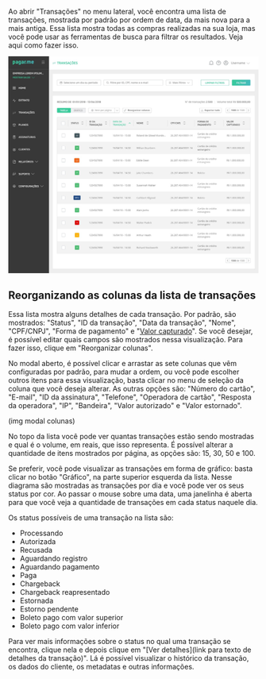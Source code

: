 Ao abrir "Transações" no menu lateral, você encontra uma lista de transações, mostrada por padrão por ordem de data, da mais nova para a mais antiga. Essa lista mostra todas as compras realizadas na sua loja, mas você pode usar as ferramentas de busca para filtrar os resultados. Veja aqui como fazer isso. 

<img src="../img/Transações/ss_roteiro_3.jpg" alt="Lista de transações" />

## Reorganizando as colunas da lista de transações 

Essa lista mostra alguns detalhes de cada transação. Por padrão, são mostrados: "Status", "ID da transação", "Data da transação", "Nome", "CPF/CNPJ", "Forma de pagamento" e "[Valor capturado](https://docs.pagar.me/docs/overview-transacao#section-5-autoriza%C3%A7%C3%A3o-e-captura)". Se você desejar, é possível editar quais campos são mostrados nessa visualização. Para fazer isso, clique em "Reorganizar colunas". 

No modal aberto, é possível clicar e arrastar as sete colunas que vêm configuradas por padrão, para mudar a ordem, ou você pode escolher outros itens para essa visualização, basta clicar no menu de seleção da coluna que você deseja alterar. As outras opções são: "Número do cartão", "E-mail", "ID da assinatura", "Telefone", "Operadora de cartão", "Resposta da operadora", "IP", "Bandeira", "Valor autorizado" e "Valor estornado". 

(img modal colunas) 

No topo da lista você pode ver quantas transações estão sendo mostradas e qual é o volume, em reais, que isso representa. É possível alterar a quantidade de itens mostrados por página, as opções são: 15, 30, 50 e 100. 

Se preferir, você pode visualizar as transações em forma de gráfico: basta clicar no botão "Gráfico", na parte superior esquerda da lista. Nesse diagrama são mostradas as transações por dia e você pode ver os seus status por cor. Ao passar o mouse sobre uma data, uma janelinha é aberta para que você veja a quantidade de transações em cada status naquele dia. 

Os status possíveis de uma transação na lista são: 

- Processando 
- Autorizada 
- Recusada 
- Aguardando registro 
- Aguardando pagamento 
- Paga 
- Chargeback 
- Chargeback reapresentado 
- Estornada 
- Estorno pendente 
- Boleto pago com valor superior 
- Boleto pago com valor inferior 

Para ver mais informações sobre o status no qual uma transação se encontra, clique nela e depois clique em "[Ver detalhes](link para texto de detalhes da transação)". Lá é possível visualizar o histórico da transação, os dados do cliente, os metadatas e outras informações. 
